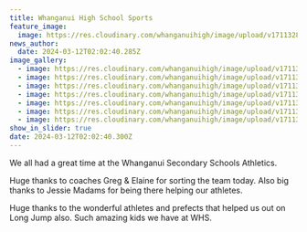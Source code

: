 ```yaml
---
title: Whanganui High School Sports
feature_image:
  image: https://res.cloudinary.com/whanganuihigh/image/upload/v1711328544/News/wss5a.jpg
news_author:
  date: 2024-03-12T02:02:40.285Z
image_gallery:
  - image: https://res.cloudinary.com/whanganuihigh/image/upload/v1711328546/News/wss7a.jpg
  - image: https://res.cloudinary.com/whanganuihigh/image/upload/v1711328544/News/wss6a.jpg
  - image: https://res.cloudinary.com/whanganuihigh/image/upload/v1711328543/News/WSS4a.jpg
  - image: https://res.cloudinary.com/whanganuihigh/image/upload/v1711328543/News/wss1a.jpg
  - image: https://res.cloudinary.com/whanganuihigh/image/upload/v1711328543/News/wss3a.jpg
  - image: https://res.cloudinary.com/whanganuihigh/image/upload/v1711328543/News/wss2a.jpg
  - image: https://res.cloudinary.com/whanganuihigh/image/upload/v1711328546/News/wss9a.jpg
show_in_slider: true
date: 2024-03-12T02:02:40.300Z
---
```

We all had a great time at the Whanganui Secondary Schools Athletics. 

Huge thanks to coaches Greg & Elaine for sorting the team today. Also big thanks to Jessie Madams for being there helping [](<>)our athletes.

Huge thanks to the wonderful athletes and prefects that helped us out on Long Jump also. Such amazing kids we have at WHS.